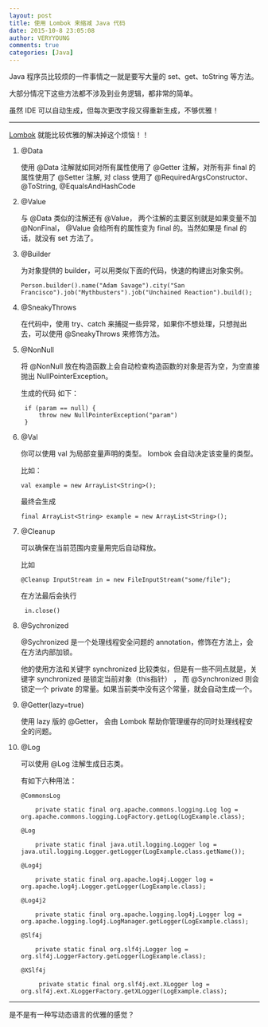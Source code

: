 ```yaml
---
layout: post
title: 使用 Lombok 来缩减 Java 代码
date: 2015-10-8 23:05:08
author: VERYYOUNG
comments: true
categories: [Java]
---
```


Java 程序员比较烦的一件事情之一就是要写大量的 set、get、toString 等方法。

大部分情况下这些方法都不涉及到业务逻辑，都非常的简单。

虽然 IDE 可以自动生成，但每次更改字段又得重新生成，不够优雅！

<!-- more -->

----------

[Lombok](https://projectlombok.org/) 就能比较优雅的解决掉这个烦恼！！


1.	@Data
	
	使用 @Data 注解就如同对所有属性使用了 @Getter 注解，对所有非 final 的属性使用了 @Setter 注解, 对 class 使用了  @RequiredArgsConstructor、@ToString, @EqualsAndHashCode
	
	
2.	@Value
	
	与 @Data 类似的注解还有 @Value， 两个注解的主要区别就是如果变量不加 @NonFinal， @Value 会给所有的属性变为 final 的。当然如果是 final 的话，就没有 set 方法了。
	
3.	@Builder

	为对象提供的 builder，可以用类似下面的代码，快速的构建出对象实例。
	
		Person.builder().name("Adam Savage").city("San Francisco").job("Mythbusters").job("Unchained Reaction").build();
		
4.	@SneakyThrows

	在代码中，使用 try、catch 来捕捉一些异常，如果你不想处理，只想抛出去，可以使用 @SneakyThrows 来修饰方法。
	
5.	@NonNull

	将 @NonNull 放在构造函数上会自动检查构造函数的对象是否为空，为空直接抛出 NullPointerException。
	
	生成的代码 如下：
	
		 if (param == null) {
			 throw new NullPointerException("param")
		 }
		 
6.	@Val
	
	你可以使用 val 为局部变量声明的类型。 lombok 会自动决定该变量的类型。
	
	比如：
		
		val example = new ArrayList<String>();
		
	最终会生成
	
		final ArrayList<String> example = new ArrayList<String>();
		

7.	@Cleanup

	可以确保在当前范围内变量用完后自动释放。
	
	比如
		
		@Cleanup InputStream in = new FileInputStream("some/file");
		
	在方法最后会执行
		
		 in.close()

8.	@Sychronized 

	@Sychronized 是一个处理线程安全问题的 annotation，修饰在方法上，会在方法内部加锁。
	
	他的使用方法和关键字 synchronized 比较类似，但是有一些不同点就是，关键字 synchronized 是锁定当前对象（this指针） ， 而 @Synchronized 则会锁定一个 private 的常量。如果当前类中没有这个常量，就会自动生成一个。
	
		
9.	@Getter(lazy=true)

	使用 lazy 版的 @Getter， 会由 Lombok 帮助你管理缓存的同时处理线程安全的问题。
	
10.	@Log
	
	可以使用 @Log 注解生成日志类。
	
	有如下六种用法：
	
		@CommonsLog
		
			private static final org.apache.commons.logging.Log log = org.apache.commons.logging.LogFactory.getLog(LogExample.class);
			 
		@Log
		
			private static final java.util.logging.Logger log = java.util.logging.Logger.getLogger(LogExample.class.getName());	 
			
		@Log4j
		
			private static final org.apache.log4j.Logger log = org.apache.log4j.Logger.getLogger(LogExample.class);	
			
		@Log4j2
		
			private static final org.apache.logging.log4j.Logger log = org.apache.logging.log4j.LogManager.getLogger(LogExample.class);
			
		@Slf4j
		
			private static final org.slf4j.Logger log = org.slf4j.LoggerFactory.getLogger(LogExample.class);
			
		@XSlf4j
		
			 private static final org.slf4j.ext.XLogger log = org.slf4j.ext.XLoggerFactory.getXLogger(LogExample.class);	
			
			
			
			
---

是不是有一种写动态语言的优雅的感觉？					